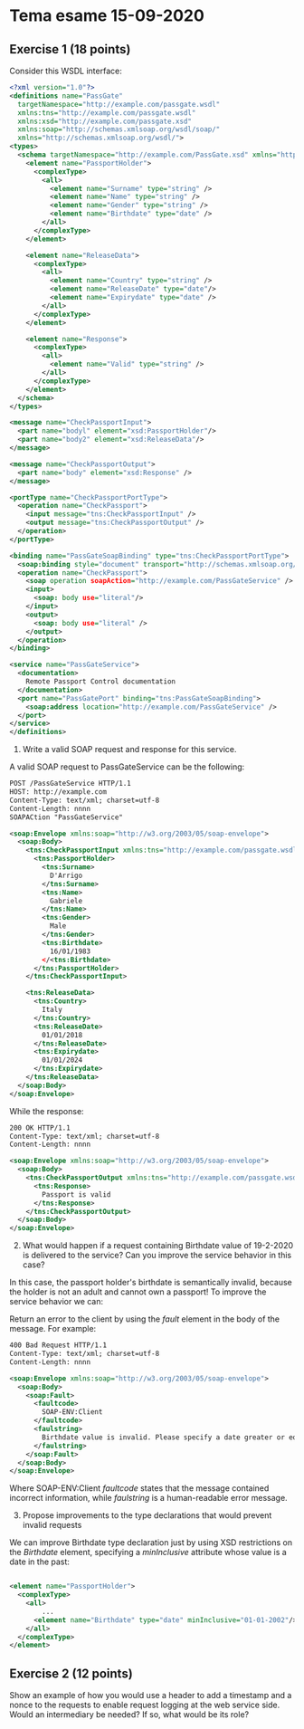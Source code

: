 # Tema esame 15-09-2020

## Exercise 1 (18 points)
Consider this WSDL interface: 

```xml
<?xml version="1.0"?>
<definitions name="PassGate"
  targetNamespace="http://example.com/passgate.wsdl"
  xmlns:tns="http://example.com/passgate.wsdl"
  xmlns:xsd="http://example.com/passgate.xsd"
  xmlns:soap="http://schemas.xmlsoap.org/wsdl/soap/"
  xmlns="http://schemas.xmlsoap.org/wsdl/">
<types>
  <schema targetNamespace="http://example.com/PassGate.xsd" xmlns="http://www.w3.org/2000/10/XMLSchema">
    <element name="PassportHolder">
      <complexType>
        <all>
          <element name="Surname" type="string" />
          <element name="Name" type="string" />
          <element name="Gender" type="string" />
          <element name="Birthdate" type="date" />
        </all>
      </complexType>
    </element>

    <element name="ReleaseData">
      <complexType>
        <all>
          <element name="Country" type="string" />
          <element name="ReleaseDate" type="date"/>
          <element name="Expirydate" type="date" />
        </all>
      </complexType>
    </element>

    <element name="Response">
      <complexType>
        <all>
          <element name="Valid" type="string" />
        </all>
      </complexType>
    </element>
  </schema>
</types>

<message name="CheckPassportInput">
  <part name="bodyl" element="xsd:PassportHolder"/>
  <part name="body2" element="xsd:ReleaseData"/>
</message>

<message name="CheckPassportOutput">
  <part name="body" element="xsd:Response" />
</message>

<portType name="CheckPassportPortType">
  <operation name="CheckPassport">
    <input message="tns:CheckPassportInput" />
    <output message="tns:CheckPassportOutput" />
  </operation>
</portType>

<binding name="PassGateSoapBinding" type="tns:CheckPassportPortType">
  <soap:binding style="document" transport="http://schemas.xmlsoap.org/soap/1" />
  <operation name="CheckPassport">
    <soap operation soapAction="http://example.com/PassGateService" />
    <input>
      <soap: body use="literal"/>
    </input>
    <output>
      <soap: body use="literal" />
    </output>
  </operation>
</binding>

<service name="PassGateService">
  <documentation> 
    Remote Passport Control documentation
  </documentation>
  <port name="PassGatePort" binding="tns:PassGateSoapBinding">
    <soap:address location="http://example.com/PassGateService" />
  </port>
</service>
</definitions>
```

1. Write a valid SOAP request and response for this service.

A valid SOAP request to PassGateService can be the following:

```xml
POST /PassGateService HTTP/1.1
HOST: http://example.com
Content-Type: text/xml; charset=utf-8
Content-Length: nnnn
SOAPACtion "PassGateService"

<soap:Envelope xmlns:soap="http://w3.org/2003/05/soap-envelope">
  <soap:Body>
    <tns:CheckPassportInput xmlns:tns="http://example.com/passgate.wsdl">
      <tns:PassportHolder>
        <tns:Surname>
          D'Arrigo
        </tns:Surname>
        <tns:Name>
          Gabriele
        </tns:Name>
        <tns:Gender>
          Male
        </tns:Gender>
        <tns:Birthdate>
          16/01/1983
        </<tns:Birthdate>
      </tns:PassportHolder>
    </tns:CheckPassportInput>

    <tns:ReleaseData>
      <tns:Country>
        Italy
      </tns:Country>
      <tns:ReleaseDate>
        01/01/2018
      </tns:ReleaseDate>
      <tns:Expirydate>
        01/01/2024
      </tns:Expirydate>
    </tns:ReleaseData>
  </soap:Body>
</soap:Envelope>
```

While the response:

```xml
200 OK HTTP/1.1
Content-Type: text/xml; charset=utf-8
Content-Length: nnnn

<soap:Envelope xmlns:soap="http://w3.org/2003/05/soap-envelope">
  <soap:Body>
    <tns:CheckPassportOutput xmlns:tns="http://example.com/passgate.wsdl">
      <tns:Response>
        Passport is valid
      </tns:Response>
    </tns:CheckPassportOutput>
  </soap:Body>
</soap:Envelope>
```

2. What would happen if a request containing Birthdate value of 19-2-2020 is delivered to the service? Can you improve the service behavior in this case?

In this case, the passport holder's birthdate is semantically invalid, because the holder is not an adult and cannot own a passport!
To improve the service behavior we can:

Return an error to the client by using the _fault_ element in the body of the message.
For example:  

```xml
400 Bad Request HTTP/1.1
Content-Type: text/xml; charset=utf-8
Content-Length: nnnn

<soap:Envelope xmlns:soap="http://w3.org/2003/05/soap-envelope">
  <soap:Body>
    <soap:Fault>
      <faultcode>
        SOAP-ENV:Client
      </faultcode>
      <faulstring>
        Birthdate value is invalid. Please specify a date greater or equal than 01-01-2002
      </faulstring>
    </soap:Fault>
  </soap:Body>
</soap:Envelope>
```

Where SOAP-ENV:Client _faultcode_ states that the message contained incorrect information, while _faulstring_ is a human-readable error message.

3. Propose improvements to the type declarations that would prevent invalid requests

We can improve Birthdate type declaration just by using XSD restrictions on the _Birthdate_ element, specifying a _minInclusive_ attribute whose value is a date in the past:

```xml

<element name="PassportHolder">
  <complexType>
    <all>
        ...
      <element name="Birthdate" type="date" minInclusive="01-01-2002"/>
    </all>
  </complexType>
</element>

```

## Exercise 2 (12 points)
Show an example of how you would use a header to add a timestamp and a nonce to the requests to enable request logging at the web service side. Would an intermediary be needed? If so, what would be its role?